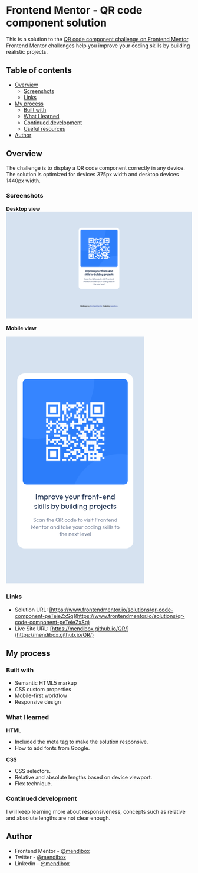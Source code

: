 # Frontend Mentor - QR code component solution

This is a solution to the [QR code component challenge on Frontend Mentor](https://www.frontendmentor.io/challenges/qr-code-component-iux_sIO_H). Frontend Mentor challenges help you improve your coding skills by building realistic projects. 

## Table of contents

- [Overview](#overview)
  - [Screenshots](#screenshots)
  - [Links](#links)
- [My process](#my-process)
  - [Built with](#built-with)
  - [What I learned](#what-i-learned)
  - [Continued development](#continued-development)
  - [Useful resources](#useful-resources)
- [Author](#author)

## Overview

The challenge is to display a QR code component correctly in any device. The solution is optimized for devices 375px width and desktop devices 1440px width.

### Screenshots
**Desktop view**
![](./images/Desktop.png)

**Mobile view**

![](./images/Mobile.png)

### Links

- Solution URL: [https://www.frontendmentor.io/solutions/qr-code-component-peTeieZxSq](https://www.frontendmentor.io/solutions/qr-code-component-peTeieZxSq)
- Live Site URL: [https://mendibox.github.io/QR/](https://mendibox.github.io/QR/)

## My process

### Built with

- Semantic HTML5 markup
- CSS custom properties
- Mobile-first workflow
- Responsive design

### What I learned

**HTML**

- Included the meta tag to make the solution responsive.
- How to add fonts from Google.

**CSS**

- CSS selectors.
- Relative and absolute lengths based on device viewport.
- Flex technique.

### Continued development

I will keep learning more about responsiveness, concepts such as relative and absolute lengths are not clear enough.

## Author

- Frontend Mentor - [@mendibox](https://www.frontendmentor.io/profile/mendibox)
- Twitter - [@mendibox](https://www.twitter.com/mendibox)
- Linkedin - [@mendibox](https://www.linkedin.com/in/mendibox/)